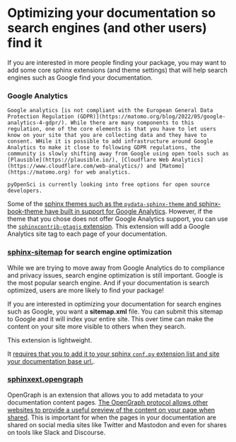# Optimizing your documentation so search engines (and other users) find it

If you are interested in more people finding your package, you may want to 
add some core sphinx extensions (and theme settings) that will help search 
engines such as Google find your documentation. 

### Google Analytics

```{important} 
Google analytics [is not compliant with the European General Data Protection Regulation (GDPR)](https://matomo.org/blog/2022/05/google-analytics-4-gdpr/). While there are many components to this regulation, one of the core elements is that you have to let users know on your site that you are collecting data and they have to consent. WHile it is possible to add infrastructure around Google Analytics to make it close to following GDPR regulations, the community is slowly shifting away from Google using open tools such as [Plausible](https://plausible.io/), [Cloudflare Web Analytics](https://www.cloudflare.com/web-analytics/) and [Matomo](https://matomo.org) for web analytics. 

pyOpenSci is currently looking into free options for open source 
developers. 
```
Some of the [sphinx themes such as the `pydata-sphinx-theme` and 
sphinx-book-theme have built in support for Google Analytics](https://pydata-sphinx-theme.readthedocs.io/en/latest/user_guide/analytics.html#google-analytics). However, if the theme that you chose does not offer 
Google Analytics support, you can use the [`sphinxcontrib-gtagjs` extension](https://github.com/attakei/sphinxcontrib-gtagjs). 
This extension will add a Google Analytics site tag to each page of your 
documentation.  

### [sphinx-sitemap](https://sphinx-sitemap.readthedocs.io/en/latest/index.html) for search engine optimization 

While we are trying to move away from Google Analytics do 
to compliance and privacy issues, search engine optimization 
is still important. Google is the most popular search engine.
And if your documentation is search optimized, users are more 
likely to find your package!

If you are interested in optimizing your documentation for 
search engines such as Google, you want a **sitemap.xml** file. 
You can submit this sitemap to Google and it will index your 
entire site. This over time can make the content on your site 
more visible to others when they search. 

This extension is lightweight.

It [requires that you to add it to your sphinx `conf.py` extension list and site your documentation base url.](https://sphinx-sitemap.readthedocs.io/en/latest/getting-started.html).

### [sphinxext.opengraph](https://github.com/wpilibsuite/sphinxext-opengraph)

OpenGraph is an extension that allows you to add metadata to your documentation 
content pages. [The OpenGraph protocol allows other websites to provide a 
useful preview of the content on your page when shared](https://www.freecodecamp.org/news/what-is-open-graph-and-how-can-i-use-it-for-my-website/#what-is-open-graph). This is important 
for when the pages in your documentation are shared on social 
media sites like Twitter and Mastodon and even for shares on 
tools like Slack and Discourse.  
